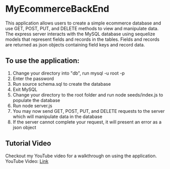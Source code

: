 # MyEcommerceBackEnd

This application allows users to create a simple ecommerce database and use GET, POST, PUT, and DELETE methods to view and manipulate data.
The express server interacts with the MySQL database using sequelize models that represent fields and records in the tables.
Fields and records are returned as json objects containing field keys and record data.
## To use the application: 
1. Change your directory into "db", run mysql -u root -p
2. Enter the password
3. Run source schema.sql to create the database
4. Exit MySQL
5. Change your directory to the root folder and run node seeds/index.js to populate the database
6. Run node server.js
7. You may now send GET, POST, PUT, and DELETE requests to the server which will manipulate data in the database
8. If the server cannot complete your request, it will present an error as a json object

## Tutorial Video
Checkout my YouTube video for a walkthrough on using the application.<br>
YouTube Video: [Link](https://www.youtube.com/watch?v=vj2rYDs0Fos)
